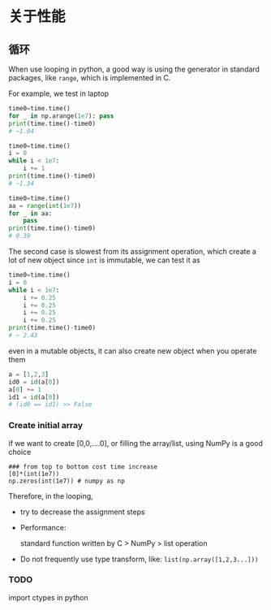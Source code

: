 # 关于性能





## 循环

When use looping in python, a good way is using the generator in standard packages, like `range`, which is implemented in C. 

For example, we test in laptop

```python
time0=time.time()
for _ in np.arange(1e7): pass
print(time.time()-time0) 
# ~1.04
```

```python
time0=time.time()
i = 0
while i < 1e7: 
    i += 1
print(time.time()-time0) 
# ~1.34
```

```python
time0=time.time()
aa = range(int(1e7))
for _ in aa:
    pass
print(time.time()-time0)
# 0.39 
```



The second case is slowest from its assignment operation, which create a lot of new object since `int` is immutable, we can test it as

```python
time0=time.time()
i = 0
while i < 1e7: 
    i += 0.25
    i += 0.25
    i += 0.25
    i += 0.25
print(time.time()-time0)
# ~ 2.43
```



even in a mutable objects, it can also create new object when you operate them

```python
a = [1,2,3]
id0 = id(a[0])
a[0] += 1
id1 = id(a[0])
# (id0 == id1) >> False
```





### Create initial array

if we want to create [0,0,....0], or filling the array/list, using NumPy is a good choice

```
### from top to bottom cost time increase
[0]*(int(1e7))
np.zeros(int(1e7)) # numpy as np
```

Therefore, in the looping, 

- try to decrease the assignment steps

- Performance: 

  standard function written by C  > NumPy > list operation

- Do not frequently use type transform, like: `list(np.array([1,2,3...]))`

  

  

### TODO

import ctypes in python